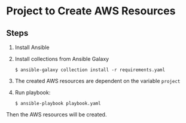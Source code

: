 # Project to Create AWS Resources

## Steps

1. Install Ansible

1. Install collections from Ansible Galaxy

   ```
   $ ansible-galaxy collection install -r requirements.yaml
   ```

1. The created AWS resources are dependent on the variable `project`

1. Run playbook:

   ```
   $ ansible-playbook playbook.yaml
   ```

Then the AWS resources will be created.
